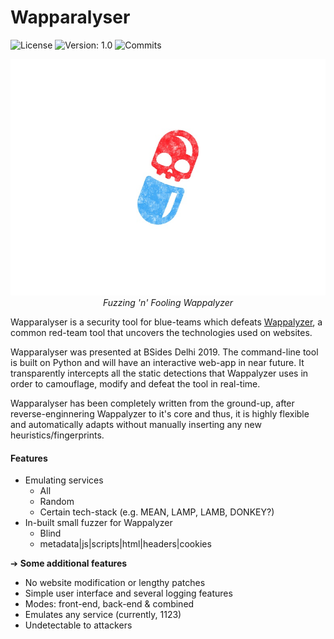 # Wapparalyser

![License](https://img.shields.io/github/license/0x48piraj/wapparalyser)
![Version: 1.0](https://img.shields.io/badge/version-1.0-blue.svg)
![Commits](https://img.shields.io/github/commit-activity/y/0x48piraj/wapparalyser)

<p align="center">
    <img alt="Wapparalyser Logo" src="assets/logo.jpg"><br>
    <i>Fuzzing 'n' Fooling Wappalyzer</i>
</p>

Wapparalyser is a security tool for blue-teams which defeats [Wappalyzer](https://www.wappalyzer.com/), a common red-team tool that uncovers the technologies used on websites.

Wapparalyser was presented at BSides Delhi 2019. The command-line tool is built on Python and will have an interactive web-app in near future. It transparently intercepts all the static detections that Wappalyzer uses in order to camouflage, modify and defeat the tool in real-time.

Wapparalyser has been completely written from the ground-up, after reverse-enginnering Wappalyzer to it's core and thus, it is highly flexible and automatically adapts without manually inserting any new heuristics/fingerprints.

#### Features

- Emulating services
   * All
   * Random
   * Certain tech-stack (e.g. MEAN, LAMP, LAMB, DONKEY?)
- In-built small fuzzer for Wappalyzer
   * Blind
   * metadata|js|scripts|html|headers|cookies

➔ **Some additional features**

- No website modification or lengthy patches
- Simple user interface and several logging features
- Modes: front-end, back-end & combined
- Emulates any service (currently, 1123)
- Undetectable to attackers